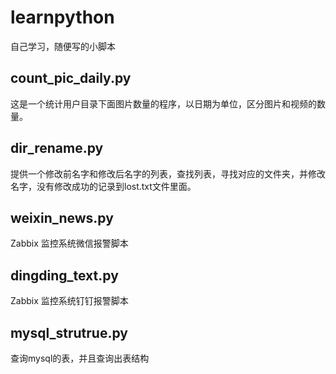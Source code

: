 # learnpython
自己学习，随便写的小脚本

## count_pic_daily.py
这是一个统计用户目录下面图片数量的程序，以日期为单位，区分图片和视频的数量。

## dir_rename.py
提供一个修改前名字和修改后名字的列表，查找列表，寻找对应的文件夹，并修改名字，没有修改成功的记录到lost.txt文件里面。

## weixin_news.py
Zabbix 监控系统微信报警脚本

## dingding_text.py
Zabbix 监控系统钉钉报警脚本

## mysql_strutrue.py
查询mysql的表，并且查询出表结构